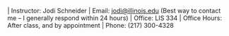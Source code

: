 | Instructor: Jodi Schneider
| Email: jodi@illinois.edu (Best way to contact me – I generally respond within 24 hours)
| Office: LIS 334
| Office Hours: After class, and by appointment
| Phone: (217) 300-4328
